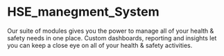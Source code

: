 # HSE_manegment_System
Our suite of modules gives you the power to manage all of your health &amp; safety needs in one place.  Custom dashboards, reporting and insights let you can keep a close eye on all of your health &amp; safety activities. 

